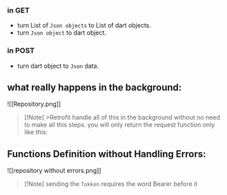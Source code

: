 ### in GET
- turn List of `Json objects` to List of dart objects.
- turn `Json object` to dart object.
### in POST
- turn dart object to `Json` data.
## what really happens in the background:
![[Repository.png]]
>[!Note] >Retrofit handle all of this in the background without no need to make all this steps. you will only return the request function only like this:
## Functions Definition without Handling Errors:
![[repository without errors.png]]
>[!Note] sending the `Tokken` requires the word Bearer before it





